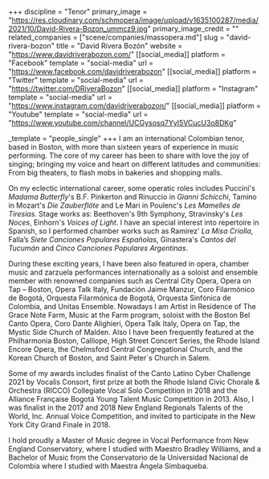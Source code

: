 +++
discipline = "Tenor"
primary_image = "https://res.cloudinary.com/schmopera/image/upload/v1635100287/media/2021/10/David-Rivera-Bozon_ummcz9.jpg"
primary_image_credit = ""
related_companies = ["scene/companies/massopera.md"]
slug = "david-rivera-bozon"
title = "David Rivera Bozón"
website = "https://www.davidriverabozon.com/"
[[social_media]]
platform = "Facebook"
template = "social-media"
url = "https://www.facebook.com/davidriverabozon"
[[social_media]]
platform = "Twitter"
template = "social-media"
url = "https://twitter.com/DRiveraBozon"
[[social_media]]
platform = "Instagram"
template = "social-media"
url = "https://www.instagram.com/davidriverabozon/"
[[social_media]]
platform = "Youtube"
template = "social-media"
url = "https://www.youtube.com/channel/UCGysosq7YyI5VCucU3o8DKg"

_template = "people_single"
+++
I am an international Colombian tenor, based in Boston, with more than sixteen years of experience in music performing. The core of my career has been to share with love the joy of singing; bringing my voice and heart on different latitudes and communities: From big theaters, to flash mobs in bakeries and shopping malls.

On my eclectic international career, some operatic roles includes Puccini's _Madama Butterfly_'s B.F. Pinkerton and Rinuccio in _Gianni Schicchi_, Tamino in Mozart's _Die Zauberflöte_ and Le Mari in Poulenc's _Les Mamelles de Tiresias_. Stage works as: Beethoven's 9th Symphony, Stravinsky's _Les Noces_, Einhorn's _Voices of Light_. I have an special interest into repertoire in Spanish, so I performed chamber works such as Ramirez’ _La Misa Criolla_, Falla’s _Siete Canciones Populares Españolas_, Ginastera's _Cantos del Tucumán_ and _Cinco Canciones Populares Argentinas_.

During these exciting years, I have been also featured in opera, chamber music and zarzuela performances internationally as a soloist and ensemble member with renowned companies such as Central City Opera, Opera on Tap – Boston, Opera Talk Italy, Fundación Jaime Manzur, Coro Filarmónico de Bogotá, Orquesta Filarmónica de Bogotá, Orquesta Sinfónica de Colombia, and Unitas Ensemble. Nowadays I am Artist in Residence of The Grace Note Farm, Music at the Farm program, soloist with the Boston Bel Canto Opera, Coro Dante Alighieri, Opera Talk Italy, Opera on Tap, the Mystic Side Church of Malden. Also I have been frequently featured at the Philharmonia Boston, Calliope, High Street Concert Series, the Rhode Island Encore Opera, the Chelmsford Central Congregational Church, and the Korean Church of Boston, and Saint Peter´s Church in Salem.

Some of my awards includes finalist of the Canto Latino Cyber Challenge 2021 by Vocalis Consort, first prize at both the Rhode Island Civic Chorale & Orchestra (RICCO) Collegiate Vocal Solo Competition in 2018 and the Alliance Française Bogotá Young Talent Music Competition in 2013. Also, I was finalist in the 2017 and 2018 New England Regionals Talents of the World, Inc. Annual Voice Competition, and invited to participate in the New York City Grand Finale in 2018.

I hold proudly a Master of Music degree in Vocal Performance from New England Conservatory, where I studied with Maestro Bradley Williams, and a Bachelor of Music from the Conservatorio de la Universidad Nacional de Colombia where I studied with Maestra Ángela Simbaqueba.